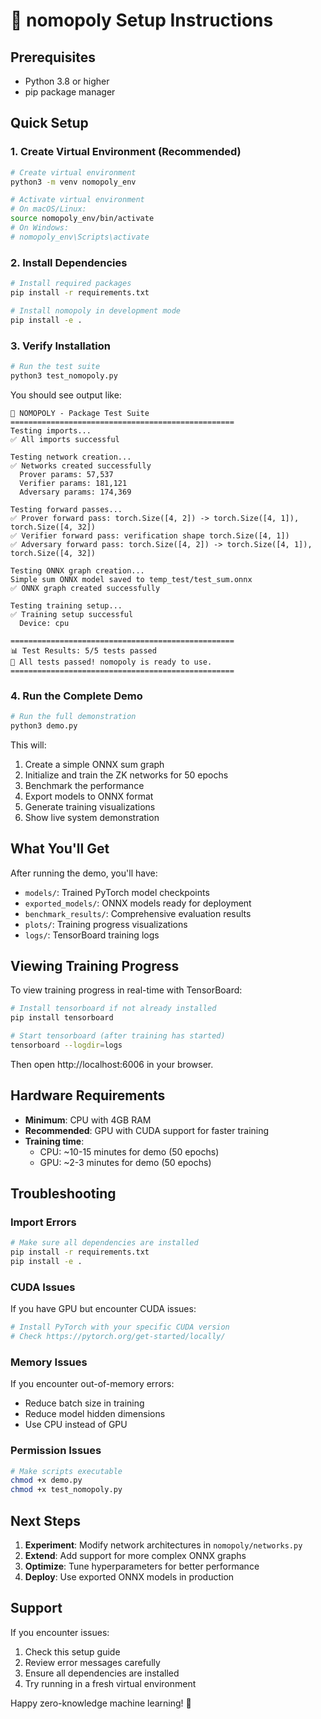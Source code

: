 # 🚀 nomopoly Setup Instructions

## Prerequisites

- Python 3.8 or higher
- pip package manager

## Quick Setup

### 1. Create Virtual Environment (Recommended)

```bash
# Create virtual environment
python3 -m venv nomopoly_env

# Activate virtual environment
# On macOS/Linux:
source nomopoly_env/bin/activate
# On Windows:
# nomopoly_env\Scripts\activate
```

### 2. Install Dependencies

```bash
# Install required packages
pip install -r requirements.txt

# Install nomopoly in development mode
pip install -e .
```

### 3. Verify Installation

```bash
# Run the test suite
python3 test_nomopoly.py
```

You should see output like:
```
🔐 NOMOPOLY - Package Test Suite
==================================================
Testing imports...
✅ All imports successful

Testing network creation...
✅ Networks created successfully
  Prover params: 57,537
  Verifier params: 181,121
  Adversary params: 174,369

Testing forward passes...
✅ Prover forward pass: torch.Size([4, 2]) -> torch.Size([4, 1]), torch.Size([4, 32])
✅ Verifier forward pass: verification shape torch.Size([4, 1])
✅ Adversary forward pass: torch.Size([4, 2]) -> torch.Size([4, 1]), torch.Size([4, 32])

Testing ONNX graph creation...
Simple sum ONNX model saved to temp_test/test_sum.onnx
✅ ONNX graph created successfully

Testing training setup...
✅ Training setup successful
  Device: cpu

==================================================
📊 Test Results: 5/5 tests passed
🎉 All tests passed! nomopoly is ready to use.
==================================================
```

### 4. Run the Complete Demo

```bash
# Run the full demonstration
python3 demo.py
```

This will:
1. Create a simple ONNX sum graph
2. Initialize and train the ZK networks for 50 epochs
3. Benchmark the performance
4. Export models to ONNX format
5. Generate training visualizations
6. Show live system demonstration

## What You'll Get

After running the demo, you'll have:

- `models/`: Trained PyTorch model checkpoints
- `exported_models/`: ONNX models ready for deployment
- `benchmark_results/`: Comprehensive evaluation results
- `plots/`: Training progress visualizations
- `logs/`: TensorBoard training logs

## Viewing Training Progress

To view training progress in real-time with TensorBoard:

```bash
# Install tensorboard if not already installed
pip install tensorboard

# Start tensorboard (after training has started)
tensorboard --logdir=logs
```

Then open http://localhost:6006 in your browser.

## Hardware Requirements

- **Minimum**: CPU with 4GB RAM
- **Recommended**: GPU with CUDA support for faster training
- **Training time**: 
  - CPU: ~10-15 minutes for demo (50 epochs)
  - GPU: ~2-3 minutes for demo (50 epochs)

## Troubleshooting

### Import Errors
```bash
# Make sure all dependencies are installed
pip install -r requirements.txt
pip install -e .
```

### CUDA Issues
If you have GPU but encounter CUDA issues:
```bash
# Install PyTorch with your specific CUDA version
# Check https://pytorch.org/get-started/locally/
```

### Memory Issues
If you encounter out-of-memory errors:
- Reduce batch size in training
- Reduce model hidden dimensions
- Use CPU instead of GPU

### Permission Issues
```bash
# Make scripts executable
chmod +x demo.py
chmod +x test_nomopoly.py
```

## Next Steps

1. **Experiment**: Modify network architectures in `nomopoly/networks.py`
2. **Extend**: Add support for more complex ONNX graphs
3. **Optimize**: Tune hyperparameters for better performance
4. **Deploy**: Use exported ONNX models in production

## Support

If you encounter issues:
1. Check this setup guide
2. Review error messages carefully
3. Ensure all dependencies are installed
4. Try running in a fresh virtual environment

Happy zero-knowledge machine learning! 🔐 